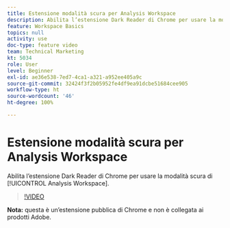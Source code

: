 ```yaml
---
title: Estensione modalità scura per Analysis Workspace
description: Abilita l’estensione Dark Reader di Chrome per usare la modalità scura di Analysis Workspace.
feature: Workspace Basics
topics: null
activity: use
doc-type: feature video
team: Technical Marketing
kt: 5034
role: User
level: Beginner
exl-id: ae36e538-7ed7-4ca1-a321-a952ee405a9c
source-git-commit: 32424f3f2b05952fe4df9ea91dcbe51684cee905
workflow-type: ht
source-wordcount: '46'
ht-degree: 100%

---
```


# Estensione modalità scura per Analysis Workspace

Abilita l’estensione Dark Reader di Chrome per usare la modalità scura di [!UICONTROL Analysis Workspace].

>[!VIDEO](https://video.tv.adobe.com/v/33774/?quality=12)

**Nota:** questa è un’estensione pubblica di Chrome e non è collegata ai prodotti Adobe.
